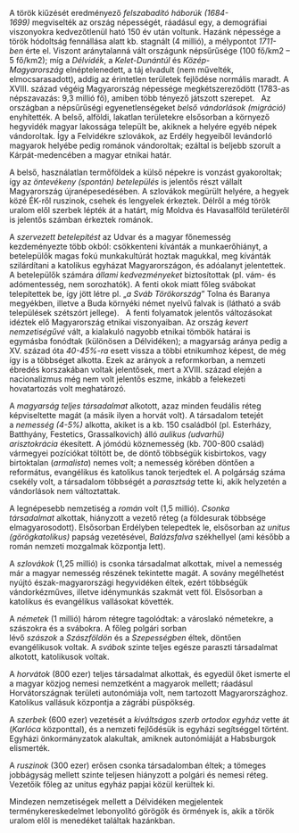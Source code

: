 A török kiűzését eredményező *felszabadító háborúk (1684-1699)* megviselték az ország népességét, ráadásul egy, a demográfiai viszonyokra kedvezőtlenül ható 150 év után voltunk.
Hazánk népessége a török hódoltság fennállása alatt kb. stagnált (4 millió), a mélypontot *1711-ben* érte el. Viszont aránytalanná vált országunk népsűrűsége (100 fő/km2 – 5 fő/km2); míg a *Délvidék*, a *Kelet-Dunántúl* és *Közép-Magyarország* elnéptelenedett, a táj elvadult (nem művelték, elmocsarasadott), addig az érintetlen területek fejlődése normális maradt. A XVIII. század végéig Magyarország népessége megkétszereződött (1783-as népszavazás: 9,3 millió fő), amiben több tényező játszott szerepet.
 
Az országban a népsűrűségi egyenetlenségeket *belső vándorlások (migráció)* enyhítették. A belső, alföldi, lakatlan területekre elsősorban a környező hegyvidék magyar lakossága települt be, akiknek a helyére egyéb népek vándoroltak. Így a Felvidékre szlovákok, az Erdély hegyeiből levándorló magyarok helyébe pedig románok vándoroltak; ezáltal is beljebb szorult a Kárpát-medencében a magyar etnikai határ.

A belső, használatlan termőföldek a külső népekre is vonzást gyakoroltak; így az *öntevékeny (spontán) betelepülés* is jelentős részt vállalt Magyarország újranépesedésében. A szlovákok megürült helyére, a hegyek közé ÉK-ről ruszinok, csehek és lengyelek érkeztek. Délről a még török uralom elől szerbek lépték át a határt, míg Moldva és Havasalföld területéről is jelentős számban érkeztek románok.

A *szervezett betelepítést* az Udvar és a magyar főnemesség kezdeményezte több okból: csökkenteni kívánták a munkaerőhiányt, a betelepülők magas fokú munkakultúrát hoztak magukkal, meg kívánták szilárdítani a katolikus egyházat Magyarországon, és adóalanyt jelentettek. A betelepülők számára *állami kedvezményeket* biztosítottak (pl. vám- és adómentesség, nem sorozhatók). A fenti okok miatt főleg svábokat telepítettek be, így jött létre pl. „*a Sváb Törökország*” Tolna és Baranya megyékben, illetve a Buda környéki német nyelvű falvak is (látható a sváb települések szétszórt jellege).
 
A fenti folyamatok jelentős változásokat idéztek elő Magyarország etnikai viszonyaiban. Az ország *kevert nemzetiségűvé* vált, a kialakuló nagyobb etnikai tömbök határai is egymásba fonódtak (különösen a Délvidéken); a magyarság aránya pedig a XV. század óta *40-45%-ra* esett vissza a többi etnikumhoz képest, de még így is a többséget alkotta. Ezek az arányok a reformkorban, a nemzeti ébredés korszakában voltak jelentősek, mert a XVIII. század elején a nacionalizmus még nem volt jelentős eszme, inkább a felekezeti hovatartozás volt meghatározó.

A *magyarság teljes társadalmat* alkotott, azaz minden feudális réteg képviseltette magát (a másik ilyen a horvát volt). A társadalom tetejét a *nemesség (4-5%)* alkotta, akiket is a kb. 150 családból (pl. Esterházy, Batthyány, Festetics, Grassalkovich) álló *aulikus (udvarhű) arisztokrácia* ékesített. A jómódú köznemesség (kb. 700-800 család) vármegyei pozíciókat töltött be, de döntő többségük kisbirtokos, vagy birtoktalan (*armalista*) nemes volt; a nemesség körében döntően a református, evangélikus és katolikus tanok terjedtek el. A polgárság száma csekély volt, a társadalom többségét a *parasztság* tette ki, akik helyzetén a vándorlások nem változtattak.

A legnépesebb nemzetiség a *román* volt (1,5 millió). *Csonka társadalmat* alkottak, hiányzott a vezető réteg (a földesurak többsége elmagyarosodott). Elsősorban Erdélyben telepedtek le, elsősorban az *unitus (görögkatolikus)* papság vezetésével, *Balázsfalva* székhellyel (ami később a román nemzeti mozgalmak központja lett).

A *szlovákok* (1,25 millió) is csonka társadalmat alkottak, mivel a nemesség már a magyar nemesség részének tekintette magát. A sovány megélhetést nyújtó észak-magyarországi hegyvidéken éltek, ezért többségük vándorkézműves, illetve idénymunkás szakmát vett föl. Elsősorban a katolikus és evangélikus vallásokat követték.

A *németek* (1 millió) három rétegre tagolódtak: a városlakó németekre, a szászokra és a svábokra. A főleg polgári sorban lévő *szászok* a *Szászföldön* és a *Szepességben* éltek, döntően evangélikusok voltak. A *svábok* szinte teljes egésze paraszti társadalmat alkotott, katolikusok voltak.

A *horvátok* (800 ezer) teljes társadalmat alkottak, és egyedül őket ismerte el a magyar közjog nemesi nemzetként a magyarok mellett; ráadásul Horvátországnak területi autonómiája volt, nem tartozott Magyarországhoz. Katolikus vallásuk központja a zágrábi püspökség.

A *szerbek* (600 ezer) vezetését a *kiváltságos szerb ortodox egyház* vette át (*Karlóca* központtal), és a nemzeti fejlődésük is egyházi segítséggel történt. Egyházi önkormányzatok alakultak, amiknek autonómiáját a Habsburgok elismerték.

A *ruszinok* (300 ezer) erősen csonka társadalomban éltek; a tömeges jobbágyság mellett szinte teljesen hiányzott a polgári és nemesi réteg. Vezetőik főleg az unitus egyház papjai közül kerültek ki.

Mindezen nemzetiségek mellett a Délvidéken megjelentek terménykereskedelmet lebonyolító görögök és örmények is, akik a török uralom elől is menedéket találtak hazánkban.

